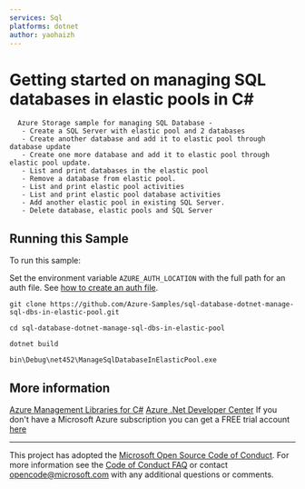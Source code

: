 ```yaml
---
services: Sql
platforms: dotnet
author: yaohaizh
---
```


# Getting started on managing SQL databases in elastic pools in C# #

      Azure Storage sample for managing SQL Database -
       - Create a SQL Server with elastic pool and 2 databases
       - Create another database and add it to elastic pool through database update
       - Create one more database and add it to elastic pool through elastic pool update.
       - List and print databases in the elastic pool
       - Remove a database from elastic pool.
       - List and print elastic pool activities
       - List and print elastic pool database activities
       - Add another elastic pool in existing SQL Server.
       - Delete database, elastic pools and SQL Server


## Running this Sample ##

To run this sample:

Set the environment variable `AZURE_AUTH_LOCATION` with the full path for an auth file. See [how to create an auth file](https://github.com/Azure/azure-libraries-for-net/blob/master/AUTH.md).

    git clone https://github.com/Azure-Samples/sql-database-dotnet-manage-sql-dbs-in-elastic-pool.git

    cd sql-database-dotnet-manage-sql-dbs-in-elastic-pool
  
    dotnet build
    
    bin\Debug\net452\ManageSqlDatabaseInElasticPool.exe

## More information ##

[Azure Management Libraries for C#](https://github.com/Azure/azure-sdk-for-net/tree/Fluent)
[Azure .Net Developer Center](https://azure.microsoft.com/en-us/develop/net/)
If you don't have a Microsoft Azure subscription you can get a FREE trial account [here](http://go.microsoft.com/fwlink/?LinkId=330212)

---

This project has adopted the [Microsoft Open Source Code of Conduct](https://opensource.microsoft.com/codeofconduct/). For more information see the [Code of Conduct FAQ](https://opensource.microsoft.com/codeofconduct/faq/) or contact [opencode@microsoft.com](mailto:opencode@microsoft.com) with any additional questions or comments.